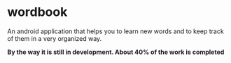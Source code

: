 # wordbook
An android application that helps you to learn new words and to keep track of them in a very organized way.

**By the way it is still in development. About 40% of the work is completed**
